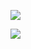 ![](https://files.catbox.moe/ct9i8l.gif)

![](https://github.com/user-attachments/assets/e79e57a7-7b07-458d-9fed-52f5a9fae4d2)
